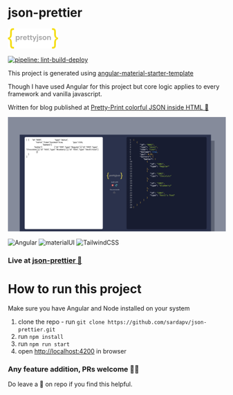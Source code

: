 # json-prettier

![logo](logoForThisRepo.png?raw=true)

[![pipeline: lint-build-deploy](https://github.com/sardapv/json-prettier/actions/workflows/build-deploy.yml/badge.svg)](https://github.com/sardapv/json-prettier/actions/workflows/build-deploy.yml)

This project is generated using [angular-material-starter-template](https://github.com/sardapv/angular-material-starter-template)

Though I have used Angular for this project but core logic applies to every framework and vanilla javascript.

Written for blog published at [Pretty-Print colorful JSON inside HTML 🌟 ](http://pranavsarda.hashnode.dev/)

![logo](poster.jpg?raw=true)

![Angular](https://img.shields.io/badge/Angular-12.0.0-red) ![materialUI](https://img.shields.io/badge/angular--material-12.0.0-blue) ![TailwindCSS](https://img.shields.io/badge/tailwindcss-2.1.2-%2306B6D4)

### Live at [json-prettier 🚀](https://sardapv.github.io/json-prettier)

# How to run this project

Make sure you have Angular and Node installed on your system

1. clone the repo - run `git clone https://github.com/sardapv/json-prettier.git`
2. run `npm install`
3. run `npm run start`
4. open [http://localhost:4200](http://localhost:4200) in browser

### Any feature addition, PRs welcome ✌🏻

Do leave a 🌟 on repo if you find this helpful.
